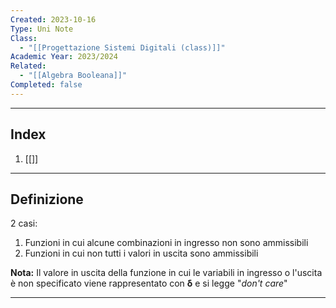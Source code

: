 ```yaml
---
Created: 2023-10-16
Type: Uni Note
Class:
  - "[[Progettazione Sistemi Digitali (class)]]"
Academic Year: 2023/2024
Related:
  - "[[Algebra Booleana]]"
Completed: false
---
```

---
## Index
1. [[]]

---
## Definizione
2 casi:
1. Funzioni in cui alcune combinazioni in ingresso non sono ammissibili
2. Funzioni in cui non tutti i valori in uscita sono ammissibili 

**Nota:** Il valore in uscita della funzione in cui le variabili in ingresso o l'uscita è non specificato viene rappresentato con **δ** e si legge "*don't care*"

---


